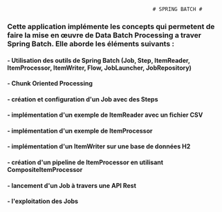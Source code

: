                                                    # SPRING BATCH #

### Cette application implémente les concepts qui permetent de faire la mise en œuvre de Data Batch Processing a traver Spring Batch. Elle aborde les éléments suivants :

#### - Utilisation des outils de Spring Batch (Job, Step, ItemReader, ItemProcessor, ItemWriter, Flow, JobLauncher, JobRepository)
#### - Chunk Oriented Processing
#### - création et configuration d'un Job avec des Steps
#### - implémentation d'un exemple de ItemReader avec un fichier CSV
#### - implémentation d'un exemple de ItemProcessor
#### - implémentation d'un ItemWriter sur une base de données H2
#### - création d'un pipeline de ItemProcessor en utilisant CompositeItemProcessor
#### - lancement d'un Job à travers une API Rest
#### - l'exploitation des Jobs
